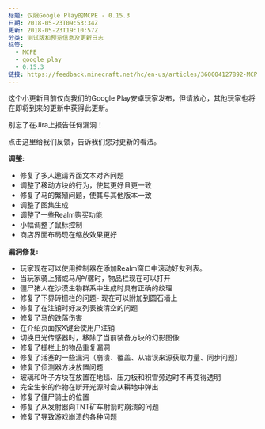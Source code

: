 ```yaml
---
标题: 仅限Google Play的MCPE - 0.15.3
日期: 2018-05-23T09:53:34Z
更新: 2018-05-23T19:10:57Z
分类: 测试版和预览信息及更新日志
标签:
  - MCPE
  - google_play
  - 0.15.3
链接: https://feedback.minecraft.net/hc/en-us/articles/360004127892-MCPE-for-Google-Play-only-0-15-3
---
```


这个小更新目前仅向我们的Google Play安卓玩家发布，但请放心，其他玩家也将在即将到来的更新中获得此更新。

别忘了在Jira上报告任何漏洞！

点击这里给我们反馈，告诉我们您对更新的看法。

**调整:**

- 修复了多人邀请界面文本对齐问题
- 调整了移动方块的行为，使其更好且更一致
- 修复了马的繁殖问题，使其与其他版本一致
- 调整了图集生成
- 调整了一些Realm购买功能
- 小幅调整了鼠标控制
- 商店界面布局现在缩放效果更好

**漏洞修复:**

- 玩家现在可以使用控制器在添加Realm窗口中滚动好友列表。
- 当玩家骑上猪或马/驴/骡时，物品栏现在可以打开
- 僵尸猪人在沙漠生物群系中生成时具有正确的纹理
- 修复了下界砖栅栏的问题- 现在可以附加到圆石墙上
- 修复了在注销时好友列表被清空的问题
- 修复了马的跌落伤害
- 在介绍页面按X键会使用户注销
- 切换日光传感器时，移除了当前装备方块的幻影图像
- 修复了栅栏上的物品重复漏洞
- 修复了活塞的一些漏洞（崩溃、覆盖、从错误来源获取力量、同步问题）
- 修复了侦测器方块放置问题
- 玻璃和叶子方块在放置在地毯、压力板和积雪旁边时不再变得透明
- 完全生长的作物在断开光源时会从耕地中弹出
- 修复了僵尸骑士的位置
- 修复了从发射器向TNT矿车射箭时崩溃的问题
- 修复了导致游戏崩溃的各种问题